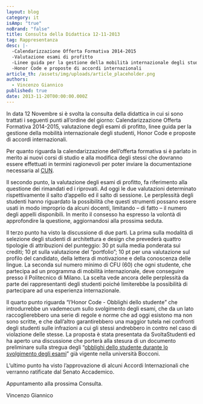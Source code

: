 ```yaml
---
layout: blog
category: it
isAmp: "true"
noBrand: "false"
title: Consulta della Didattica 12-11-2013
tag: Rappresentanza
desc: |-
  -Calendarizzazione Offerta Formativa 2014-2015
  -Valutazione esami di profitto
  -Linee guida per la gestione della mobilità internazionale degli studenti
  -Honor Code e proposte di accordi internazionali
article_th: /assets/img/uploads/article_placeholder.png
authors:
  - Vincenzo Giannico
published: true
date: 2013-11-20T00:00:00.000Z
---
```


In data 12 Novembre si è svolta la consulta della didattica in cui si sono trattati i seguenti punti all’ordine del giorno: Calendarizzazione Offerta Formativa 2014-2015, valutazione degli esami di profitto, linee guida per la gestione della mobilità internazionale degli studenti, Honor Code e proposte di accordi internazionali.

Per quanto riguarda la calendarizzazione dell’offerta formativa si è parlato in merito ai nuovi corsi di studio e alla modifica degli stessi che dovranno essere effettuati in termini ragionevoli per poter inviare la documentazione necessaria al [CUN](http://www.cun.it/attivit%C3%A0.aspx).

Il secondo punto, la valutazione degli esami di profitto, fa riferimento alla questione dei rimandati ed i riprovati. Ad oggi le due valutazioni determinato rispettivamente il salto d’appello ed il salto di sessione. Le perplessità degli studenti hanno riguardato la possibilità che questi strumenti possano essere usati in modo improprio da alcuni docenti, limitando – di fatto – il numero degli appelli disponibili. In merito il consesso ha espresso la volontà di approfondire la questione, aggiornandosi alla prossima seduta.

Il terzo punto ha visto la discussione di due parti. La prima sulla modalità di selezione degli studenti di architettura e design che prevederà quattro tipologie di attribuzioni del punteggio: 30 pt sulla media ponderata sui crediti; 10 pt sulla valutazione del “portfolio”; 10 pt per una valutazione sul profilo del candidato, della lettera di motivazione e della conoscenza delle lingue. La seconda sul numero minimo di CFU (60) che ogni studente, che partecipa ad un programma di mobilità internazionale, deve conseguire presso il Politecnico di Milano. La scelta vede ancora delle perplessità da parte dei rappresentanti degli studenti poiché limiterebbe la possibilità di partecipare ad una esperienza internazionale.

Il quarto punto riguarda “l’Honor Code - Obblighi dello studente” che introdurrebbe un vademecum sullo svolgimento degli esami, che da un lato raccoglierebbero una serie di regole e norme che ad oggi esistono ma non sono scritte, e che dall’altro garantirebbero una maggior tutela nei confronti degli studenti sulle infrazioni a cui gli stessi andrebbero in contro nel caso di violazione delle stesse. La proposta è stata presentata da SvoltaStudenti ed ha aperto una discussione che porterà alla stesura di un documento preliminare sulla stregua degli “[obblighi dello studente durante lo svolgimento degli esami](http://www.unibocconi.it/wps/allegatiCTP/obblighi_studente_1.pdf)” già vigente nella università Bocconi.

L’ultimo punto ha visto l’approvazione di alcuni Accordi Internazionali che verranno ratificate dal Senato Accademico.

Appuntamento alla prossima Consulta.

Vincenzo Giannico
